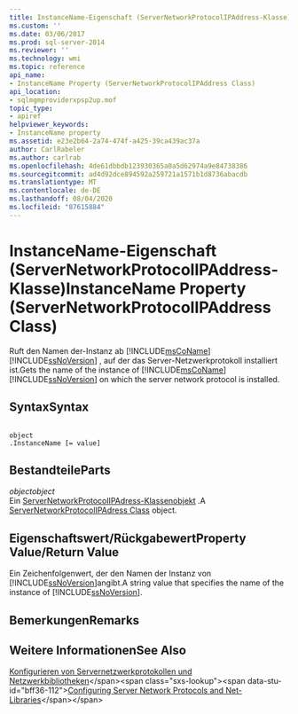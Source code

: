 ```yaml
---
title: InstanceName-Eigenschaft (ServerNetworkProtocolIPAddress-Klasse) | Microsoft-Dokumentation
ms.custom: ''
ms.date: 03/06/2017
ms.prod: sql-server-2014
ms.reviewer: ''
ms.technology: wmi
ms.topic: reference
api_name:
- InstanceName Property (ServerNetworkProtocolIPAddress Class)
api_location:
- sqlmgmproviderxpsp2up.mof
topic_type:
- apiref
helpviewer_keywords:
- InstanceName property
ms.assetid: e23e2b64-2a74-474f-a425-39ca439ac37a
author: CarlRabeler
ms.author: carlrab
ms.openlocfilehash: 4de61dbbdb123930365a0a5d62974a9e84738386
ms.sourcegitcommit: ad4d92dce894592a259721a1571b1d8736abacdb
ms.translationtype: MT
ms.contentlocale: de-DE
ms.lasthandoff: 08/04/2020
ms.locfileid: "87615884"
---
```

# <a name="instancename-property-servernetworkprotocolipaddress-class"></a><span data-ttu-id="bff36-102">InstanceName-Eigenschaft (ServerNetworkProtocolIPAddress-Klasse)</span><span class="sxs-lookup"><span data-stu-id="bff36-102">InstanceName Property (ServerNetworkProtocolIPAddress Class)</span></span>
  <span data-ttu-id="bff36-103">Ruft den Namen der-Instanz ab [!INCLUDE[msCoName](../../../includes/msconame-md.md)] [!INCLUDE[ssNoVersion](../../../includes/ssnoversion-md.md)] , auf der das Server-Netzwerkprotokoll installiert ist.</span><span class="sxs-lookup"><span data-stu-id="bff36-103">Gets the name of the instance of [!INCLUDE[msCoName](../../../includes/msconame-md.md)] [!INCLUDE[ssNoVersion](../../../includes/ssnoversion-md.md)] on which the server network protocol is installed.</span></span>  
  
## <a name="syntax"></a><span data-ttu-id="bff36-104">Syntax</span><span class="sxs-lookup"><span data-stu-id="bff36-104">Syntax</span></span>  
  
```  
  
object  
.InstanceName [= value]  
```  
  
## <a name="parts"></a><span data-ttu-id="bff36-105">Bestandteile</span><span class="sxs-lookup"><span data-stu-id="bff36-105">Parts</span></span>  
 <span data-ttu-id="bff36-106">*object*</span><span class="sxs-lookup"><span data-stu-id="bff36-106">*object*</span></span>  
 <span data-ttu-id="bff36-107">Ein [ServerNetworkProtocolIPAdress-Klassenobjekt](servernetworkprotocolipaddress-class.md) .</span><span class="sxs-lookup"><span data-stu-id="bff36-107">A [ServerNetworkProtocolIPAdress Class](servernetworkprotocolipaddress-class.md) object.</span></span>  
  
## <a name="property-valuereturn-value"></a><span data-ttu-id="bff36-108">Eigenschaftswert/Rückgabewert</span><span class="sxs-lookup"><span data-stu-id="bff36-108">Property Value/Return Value</span></span>  
 <span data-ttu-id="bff36-109">Ein Zeichenfolgenwert, der den Namen der Instanz von [!INCLUDE[ssNoVersion](../../../includes/ssnoversion-md.md)]angibt.</span><span class="sxs-lookup"><span data-stu-id="bff36-109">A string value that specifies the name of the instance of [!INCLUDE[ssNoVersion](../../../includes/ssnoversion-md.md)].</span></span>  
  
## <a name="remarks"></a><span data-ttu-id="bff36-110">Bemerkungen</span><span class="sxs-lookup"><span data-stu-id="bff36-110">Remarks</span></span>  
  
## <a name="see-also"></a><span data-ttu-id="bff36-111">Weitere Informationen</span><span class="sxs-lookup"><span data-stu-id="bff36-111">See Also</span></span>  
 <span data-ttu-id="bff36-112">[Konfigurieren von Servernetzwerkprotokollen und Netzwerkbibliotheken](https://msdn.microsoft.com/library/ms177485\(v=sql.100\).aspx)</span><span class="sxs-lookup"><span data-stu-id="bff36-112">[Configuring Server Network Protocols and Net-Libraries](https://msdn.microsoft.com/library/ms177485\(v=sql.100\).aspx)</span></span>  
  
  
